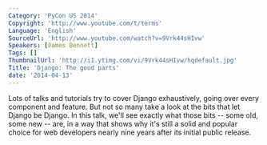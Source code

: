 ```yaml
---
Category: 'PyCon US 2014'
Copyright: 'http://www.youtube.com/t/terms'
Language: 'English'
SourceUrl: 'http://www.youtube.com/watch?v=9Vrk44sHIvw'
Speakers: [James Bennett]
Tags: []
ThumbnailUrl: 'http://i1.ytimg.com/vi/9Vrk44sHIvw/hqdefault.jpg'
Title: 'Django: The good parts'
date: '2014-04-13'
---
```

Lots of talks and tutorials try to cover Django exhaustively, going over every component and feature. But not so many take a look at the bits that let Django be Django. In this talk, we'll see exactly what those bits -- some old, some new -- are, in a way that shows why it's still a solid and popular choice for web developers nearly nine years after its initial public release.